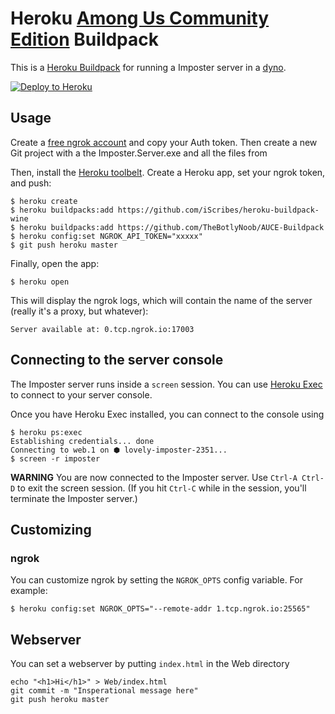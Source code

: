 # Heroku [Among Us Community Edition](https://bit.ly/AUCE_) Buildpack

This is a [Heroku Buildpack](https://devcenter.heroku.com/articles/buildpacks)
for running a Imposter server in a [dyno](https://devcenter.heroku.com/articles/dynos).

[![Deploy to Heroku](https://www.herokucdn.com/deploy/button.png)](https://heroku.com/deploy)

## Usage

Create a [free ngrok account](https://ngrok.com/) and copy your Auth token. Then create a new Git project with a the Imposter.Server.exe and all the files from 

Then, install the [Heroku toolbelt](https://toolbelt.heroku.com/).
Create a Heroku app, set your ngrok token, and push:

```sh-session
$ heroku create
$ heroku buildpacks:add https://github.com/iScribes/heroku-buildpack-wine
$ heroku buildpacks:add https://github.com/TheBotlyNoob/AUCE-Buildpack
$ heroku config:set NGROK_API_TOKEN="xxxxx"
$ git push heroku master
```

Finally, open the app:

```sh-session
$ heroku open
```

This will display the ngrok logs, which will contain the name of the server
(really it's a proxy, but whatever):

```
Server available at: 0.tcp.ngrok.io:17003
```
## Connecting to the server console

The Imposter server runs inside a `screen` session. You can use [Heroku Exec](https://devcenter.heroku.com/articles/heroku-exec) to connect to your server console.

Once you have Heroku Exec installed, you can connect to the console using 

```
$ heroku ps:exec
Establishing credentials... done
Connecting to web.1 on ⬢ lovely-imposter-2351...
$ screen -r imposter
```

**WARNING** You are now connected to the Imposter server. Use `Ctrl-A Ctrl-D` to exit the screen session. 
(If you hit `Ctrl-C` while in the session, you'll terminate the Imposter server.)

## Customizing

### ngrok

You can customize ngrok by setting the `NGROK_OPTS` config variable. For example:

```
$ heroku config:set NGROK_OPTS="--remote-addr 1.tcp.ngrok.io:25565"
```
## Webserver

You can set a webserver by putting `index.html` in the Web directory
```sh-session
echo "<h1>Hi</h1>" > Web/index.html
git commit -m "Insperational message here"
git push heroku master
```
